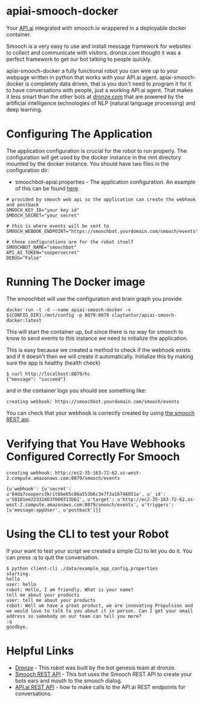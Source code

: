 # apiai-smooch-docker
Your [API.ai](https://api.ai) integrated with smooch.io wrappered in a deployable docker container.

Smooch is a very easy to use and install message framework for websites to collect and communicate with visitors. dronze.com thought it was a perfect framework to get our bot talking to people quickly.

apiai-smooch-docker a fully functional robot you can wire up to your webpage written in python that works with your API.ai agent. apiai-smooch-docker is completely data driven, that is you don't need to program it for it to have conversations with people, just a working API.ai agent. That makes it less smart than the other bots at [dronze.com](https://dronze.co ) that are powered by the artificial intelligence technologies of NLP (natural language processing) and deep learning.

# Configuring The Application
The application configuration is crucial for the robot to run properly. The configuration will get used by the docker instance in the mnt directory mounted by the docker instance. You should have two files in the configuration dir:

* smoochbot-apiai.properties - The application configuration. An example of this can be found [here](./data/example_app_config.properties).

```
# provided by smooch web api so the application can create the webhook and postback
SMOOCH_KEY_ID="your key id"
SMOOCH_SECRET="your secret"

# this is where events will be sent to
SMOOCH_WEBOOK_ENDPOINT="https://smoochbot.yourdomain.com/smooch/events"

# these configurations are for the robot itself
SMOOCHBOT_NAME="smoochbot"
API_AI_TOKEN="soopersecret"
DEBUG="False"
```

# Running The Docker image
The smoochbot will use the configuration and brain graph you provide.

```
docker run -t -d --name apiai-smooch-docker -v ${CONFIG_DIR}:/mnt/config -p 8079:8079 claytantor/apiai-smooch-docker:latest
```

This will start the container up, but since there is no way for smooch to know to send events to this instance we need to initialize the application.

This is easy because we created a method to check if the webhook exists and if it doesn't then we will create it automatically. Initialize this by making sure the app is healthy (health check)

```
$ curl http://localhost:8079/hc
{"message": "succeed"}
```

and in the container logs you should see something like:

```
creating webhook: https://smoochbot.yourdomain.com/smooch/events
```

You can check that your webhook is correctly created by using [the smooch REST api](http://docs.smooch.io/rest/).


# Verifying that You Have Webhooks Configured Correctly For Smooch

```
creating webhook: http://ec2-35-163-72-62.us-west-2.compute.amazonaws.com:8079/smooch/events

{u'webhook': {u'secret': u'84da7soopers3krit6be65c86a553b6c3e7f3a16746051a', u'_id': u'58101ee22332463f000313b61', u'target': u'http://ec2-35-163-72-62.us-west-2.compute.amazonaws.com:8079/smooch/events', u'triggers': [u'message:appUser', u'postback']}}
```


# Using the CLI to test your Robot
If your want to test your script we created a simple CLI to let you do it. You can press :q to quit the conversation.

```
$ python client-cli ./data/example_app_config.properties
starting.
hello
user: hello
robot: Hello, I am friendly. What is your name?
tell me about your products
user: tell me about your products
robot: Well we have a great product, we are innovating Propulsion and we would love to talk to you about it in person. Can I get your email address so somebody on our team can tell you more?
:q
goodbye.
```

# Helpful Links

* [Dronze](https://dronze.com) - This robot was built by the bot genesis team at dronze.
* [Smooch REST API](http://docs.smooch.io/rest/) - This bot uses the Smooch REST API to create your bots ears and mouth to the smooch dialog.
* [API.ai REST API](https://docs.api.ai/docs/reference) - how to make calls to the API.ai REST endpoints for conversations.
